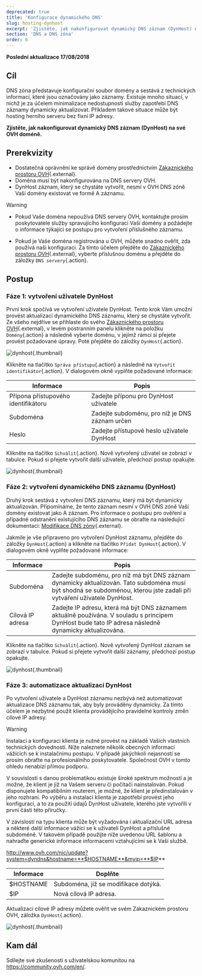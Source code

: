 ```yaml
---
deprecated: true
title: 'Konfigurace dynamického DNS'
slug: hosting-dynhost
excerpt: 'Zjistěte, jak nakonfigurovat dynamický DNS záznam (DynHost) na své OVH doméně'
section: 'DNS a DNS zóna'
order: 6
---
```


**Poslední aktualizace 17/08/2018**

## Cíl

DNS zóna představuje konfigurační soubor domény a sestává z technických informací, které jsou označovány jako záznamy. Existuje mnoho situací, v nichž je za účelem minimalizace nedostupnosti služby zapotřebí DNS záznamy dynamicky aktualizovat. Příkladem takové situace může být hosting herního serveru bez fixní IP adresy. 

**Zjistěte, jak nakonfigurovat dynamický DNS záznam (DynHost) na své OVH doméně.**

## Prerekvizity

- Dostatečná oprávnění ke správě domény prostřednictvím [Zákaznického prostoru OVH](https://www.ovh.com/auth/?action=gotomanager){.external}.
- Doména musí být nakonfigurována na DNS servery OVH.
- DynHost záznam, který se chystáte vytvořit, nesmí v OVH DNS zóně Vaší domény existovat ve formě A záznamu.

> [!warning]
>
> - Pokud Vaše doména nepoužívá DNS servery OVH, kontaktujte prosím poskytovatele služby spravujícího konfiguraci Vaší domény a požádejte o informace týkající se postupu pro vytvoření příslušného záznamu.
> 
> - Pokud je Vaše doména registrována u OVH, můžete snadno ověřit, zda používá naši konfiguraci. Za tímto účelem přejděte do [Zákaznického prostoru OVH](https://www.ovh.com/auth/?action=gotomanager){.external}, vyberte příslušnou doménu a přejděte do záložky `DNS servery`{.action}.
>

## Postup

### Fáze 1: vytvoření uživatele DynHost

První krok spočívá ve vytvoření uživatele DynHost. Tento krok Vám umožní provést aktualizaci dynamického DNS záznamu, který se chystáte vytvořit. Ze všeho nejdříve se přihlaste do svého [Zákaznického prostoru OVH](https://www.ovh.com/auth/?action=gotomanager){.external}, v levém postranním panelu klikněte na položku `Domény`{.action} a následně vyberte doménu, v jejímž rámci si přejete provést požadované úpravy. Poté přejděte do záložky `DynHost`{.action}.

![dynhost](images/use-dynhost-step1.png){.thumbnail}

Klikněte na tlačítko `Správa přístupu`{.action} a následně na `Vytvořit identifikátor`{.action}. V dialogovém okně vyplňte požadované informace:

|Informace|Popis|
|---|---|
|Přípona přístupového identifikátoru|Zadejte příponu pro DynHost uživatele|
|Subdoména|Zadejte subdoménu, pro níž je DNS záznam určen|
|Heslo|Zadejte přístupové heslo uživatele DynHost|

Klikněte na tlačítko `Schválit`{.action}. Nově vytvořený uživatel se zobrazí v tabulce. Pokud si přejete vytvořit další uživatele, předchozí postup opakujte.

![dynhost](images/use-dynhost-step2.png){.thumbnail}

### Fáze 2: vytvoření dynamického DNS záznamu (DynHost)

Druhý krok sestává z vytvoření DNS záznamu, který má být dynamicky aktualizován. Připomínáme, že tento záznam nesmí v OVH DNS zóně Vaší domény existovat jako A záznam. Pro informace o postupu pro ověření a případné odstranění existujícího DNS záznamu se obraťte na následující dokumentaci: [Modifikace DNS zóny](https://docs.ovh.com/cz/cs/domains/modifikace-dns-zony/){.external}.

Jakmile je vše připraveno pro vytvoření DynHost záznamu, přejděte do záložky `DynHost`{.action} a klikněte na tlačítko `Přidat DynHost`{.action}. V dialogovém okně vyplňte požadované informace:

|Informace|Popis|
|---|---|
|Subdoména|Zadejte subdoménu, pro níž má být DNS záznam dynamicky aktualizován. Tato subdoména musí být shodná se subdoménou, kterou jste zadali při vytváření uživatele DynHost.|
|Cílová IP adresa|Zadejte IP adresu, která má být DNS záznamem aktuálně používána. V souladu s principem DynHost bude tato IP adresa následně dynamicky aktualizována.|

Klikněte na tlačítko `Schválit`{.action}. Nově vytvořený DynHost záznam se zobrazí v tabulce. Pokud si přejete vytvořit další záznamy, předchozí postup opakujte.

![dynhost](images/use-dynhost-step3.png){.thumbnail}

### Fáze 3: automatizace aktualizací DynHost

Po vytvoření uživatele a DynHost záznamu nezbývá než automatizovat aktualizace DNS záznamu tak, aby byly prováděny dynamicky. Za tímto účelem je nezbytné použít klienta provádějícího pravidelné kontroly změn cílové IP adresy.

> [!warning]
>
> Instalaci a konfiguraci klienta je nutné provést na základě Vašich vlastních technických dovedností. Níže naleznete několik obecných informací vážících se k instalačnímu postupu. V případě jakýchkoli nejasností se prosím obraťte na profesionálního poskytovatele. Společnost OVH v tomto ohledu nenabízí přímou podporu. 
>

V souvislosti s danou problematikou existuje široké spektrum možností a je možné, že klient je již na Vašem serveru či počítači nainstalován. Pokud disponujete kompatibilním routerem, je možné, že klient je předinstalován v jeho rozhraní. Po výběru a instalaci klienta je zapotřebí provést jeho konfiguraci, a to za použití údajů DynHost uživatele, kterého jste vytvořili v první části této příručky.

V závislosti na typu klienta může být vyžadována i aktualizační URL adresa a některé další informace vážící se k uživateli DynHost a příslušné subdoméně. V takovém případě použijte níže uvedenou URL šablonu a nahraďte generické informace informacemi vztahujícími se k Vaší službě.

http://www.ovh.com/nic/update?system=dyndns&hostname=**$HOSTNAME**&myip=**$IP**

|Informace|Doplňte|
|---|---|
|$HOSTNAME|Subdoména, jíž se modifikace dotýká.|
|$IP|Nová cílová IP adresa.|

Aktualizaci cílové IP adresy můžete ověřit ve svém Zákaznickém prostoru OVH, záložka `DynHost`{.action}. 

![dynhost](images/use-dynhost-step4.png){.thumbnail}

## Kam dál

Sdílejte své zkušenosti s uživatelskou komunitou na <https://community.ovh.com/en/>.